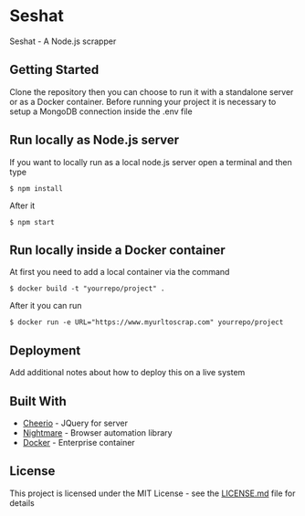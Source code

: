 # Seshat

Seshat - A Node.js scrapper

## Getting Started

Clone the repository then you can choose to run it with a standalone server or as a Docker container. 
Before running your project it is necessary to setup a MongoDB connection inside the .env file

## Run locally as Node.js server
If you want to locally run as a local node.js server open a terminal and then type 
```console
$ npm install 
```
After it 
```console
$ npm start 
```
## Run locally inside a Docker container
At first you need to add a local container via the command
```console
$ docker build -t "yourrepo/project" .  
```
After it you can run 
```console
$ docker run -e URL="https://www.myurltoscrap.com" yourrepo/project
```


## Deployment

Add additional notes about how to deploy this on a live system

## Built With

* [Cheerio](https://github.com/cheeriojs/cheerio) - JQuery for server 
* [Nightmare](https://github.com/segmentio/nightmare) - Browser automation library
* [Docker](https://www.docker.com/) - Enterprise container

## License

This project is licensed under the MIT License - see the [LICENSE.md](LICENSE.md) file for details
